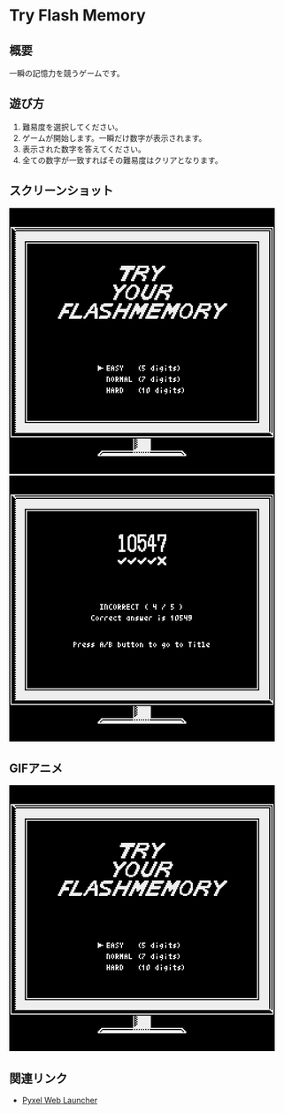 # Try Flash Memory 

## 概要
一瞬の記憶力を競うゲームです。

## 遊び方
1. 難易度を選択してください。
1. ゲームが開始します。一瞬だけ数字が表示されます。
1. 表示された数字を答えてください。
1. 全ての数字が一致すればその難易度はクリアとなります。

## スクリーンショット
![title](./screenshots/01_title.png)
![result](./screenshots/02_Result.png)

## GIFアニメ
![gif](./screenshots/03_gif.gif)

## 関連リンク
- [Pyxel Web Launcher](https://kitao.github.io/pyxel/wasm/launcher/?play=IgarashisanT.TryYourFlashMemory.TryYourFlashMemory&gamepad=enabled)